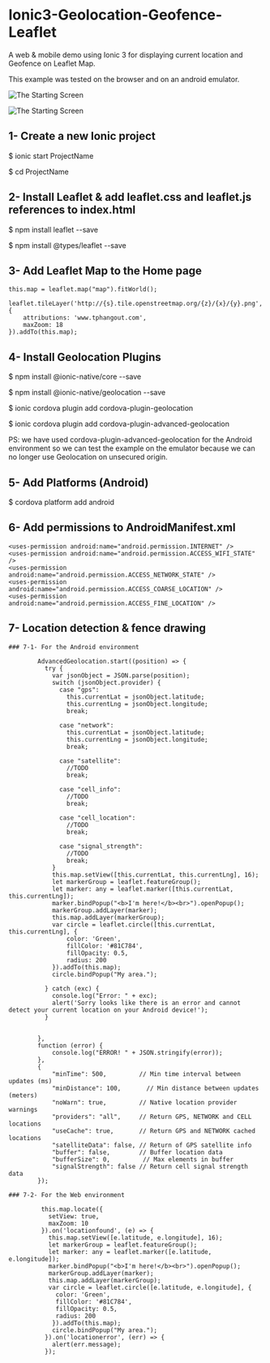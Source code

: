 # Ionic3-Geolocation-Geofence-Leaflet
A web &amp; mobile demo using Ionic 3 for displaying current location and Geofence on Leaflet Map.

This example was tested on the browser and on an android emulator.

![The Starting Screen](https://github.com/KawtharE/Ionic3GeolocationGeofenceLeaflet/blob/master/assets/mobile_version.png)


![The Starting Screen](https://github.com/KawtharE/Ionic3GeolocationGeofenceLeaflet/blob/master/assets/web_version.png)


## 1- Create a new Ionic project
$ ionic start ProjectName

$ cd ProjectName

## 2- Install Leaflet & add leaflet.css and leaflet.js references to index.html
$ npm install leaflet --save

$ npm install @types/leaflet --save

## 3- Add Leaflet Map to the Home page
    this.map = leaflet.map("map").fitWorld();
	  leaflet.tileLayer('http://{s}.tile.openstreetmap.org/{z}/{x}/{y}.png', {
	    attributions: 'www.tphangout.com',
	    maxZoom: 18
	}).addTo(this.map);
  
## 4- Install Geolocation Plugins
$ npm install @ionic-native/core --save

$ npm install @ionic-native/geolocation --save

$ ionic cordova plugin add cordova-plugin-geolocation

$ ionic cordova plugin add cordova-plugin-advanced-geolocation

PS: we have used cordova-plugin-advanced-geolocation for the Android environment so we can test the example on the emulator because we can no longer use Geolocation on unsecured origin.

## 5- Add Platforms (Android)
$ cordova platform add android

## 6- Add permissions to AndroidManifest.xml

    <uses-permission android:name="android.permission.INTERNET" />
    <uses-permission android:name="android.permission.ACCESS_WIFI_STATE" />
    <uses-permission android:name="android.permission.ACCESS_NETWORK_STATE" />
    <uses-permission android:name="android.permission.ACCESS_COARSE_LOCATION" />
    <uses-permission android:name="android.permission.ACCESS_FINE_LOCATION" />
    
 ## 7- Location detection  & fence drawing
    ### 7-1- For the Android environment
    
            AdvancedGeolocation.start((position) => {
              try {
                var jsonObject = JSON.parse(position);
                switch (jsonObject.provider) {
                  case "gps":
                    this.currentLat = jsonObject.latitude;
                    this.currentLng = jsonObject.longitude;
                    break;

                  case "network":
                    this.currentLat = jsonObject.latitude;
                    this.currentLng = jsonObject.longitude;
                    break;

                  case "satellite":
                    //TODO
                    break;

                  case "cell_info":
                    //TODO
                    break;

                  case "cell_location":
                    //TODO
                    break;

                  case "signal_strength":
                    //TODO
                    break;
                }
                this.map.setView([this.currentLat, this.currentLng], 16);
		    	let markerGroup = leaflet.featureGroup();
		    	let marker: any = leaflet.marker([this.currentLat, this.currentLng]);
		    	marker.bindPopup("<b>I'm here!</b><br>").openPopup();
		    	markerGroup.addLayer(marker);
		    	this.map.addLayer(markerGroup);
		    	var circle = leaflet.circle([this.currentLat, this.currentLng], {
		    	    color: 'Green',
				    fillColor: '#81C784',
				    fillOpacity: 0.5,
				    radius: 200
		    	}).addTo(this.map);
		    	circle.bindPopup("My area.");

              } catch (exc) {
                console.log("Error: " + exc);
                alert('Sorry looks like there is an error and cannot detect your current location on your Android device!');
              }
				    
			   
            },
            function (error) {
                console.log("ERROR! " + JSON.stringify(error));
            },
            {
                "minTime": 500,         // Min time interval between updates (ms)
                "minDistance": 100,       // Min distance between updates (meters)
                "noWarn": true,         // Native location provider warnings
                "providers": "all",     // Return GPS, NETWORK and CELL locations
                "useCache": true,       // Return GPS and NETWORK cached locations
                "satelliteData": false, // Return of GPS satellite info
                "buffer": false,        // Buffer location data
                "bufferSize": 0,         // Max elements in buffer
                "signalStrength": false // Return cell signal strength data
            });
           
    ### 7-2- For the Web environment  
  
  			 this.map.locate({
			   setView: true,
			   maxZoom: 10
			 }).on('locationfound', (e) => {
			   this.map.setView([e.latitude, e.longitude], 16);
			   let markerGroup = leaflet.featureGroup();
			   let marker: any = leaflet.marker([e.latitude, e.longitude]);
			   marker.bindPopup("<b>I'm here!</b><br>").openPopup();
			   markerGroup.addLayer(marker);
			   this.map.addLayer(markerGroup);
			   var circle = leaflet.circle([e.latitude, e.longitude], {
			     color: 'Green',
	             fillColor: '#81C784',
		         fillOpacity: 0.5,
		         radius: 200
			    }).addTo(this.map);
			    circle.bindPopup("My area.");
			  }).on('locationerror', (err) => {
			    alert(err.message);
			  });
 

